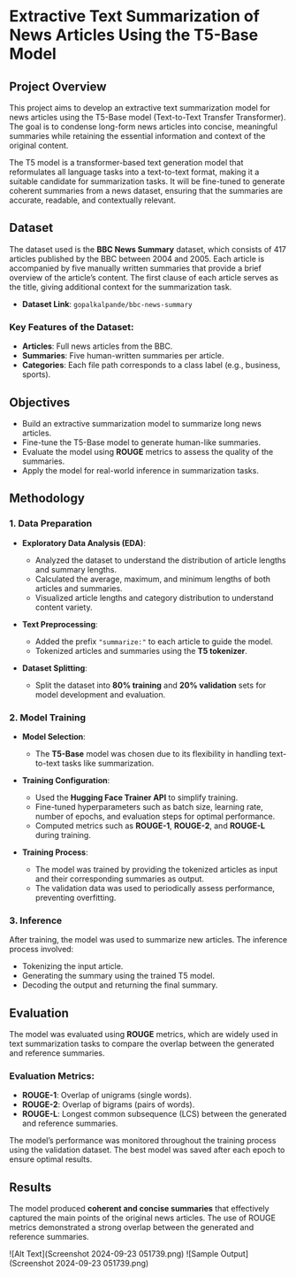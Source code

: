 # Extractive Text Summarization of News Articles Using the T5-Base Model

## Project Overview
This project aims to develop an extractive text summarization model for news articles using the T5-Base model (Text-to-Text Transfer Transformer). The goal is to condense long-form news articles into concise, meaningful summaries while retaining the essential information and context of the original content.

The T5 model is a transformer-based text generation model that reformulates all language tasks into a text-to-text format, making it a suitable candidate for summarization tasks. It will be fine-tuned to generate coherent summaries from a news dataset, ensuring that the summaries are accurate, readable, and contextually relevant.

## Dataset
The dataset used is the **BBC News Summary** dataset, which consists of 417 articles published by the BBC between 2004 and 2005. Each article is accompanied by five manually written summaries that provide a brief overview of the article’s content. The first clause of each article serves as the title, giving additional context for the summarization task.

- **Dataset Link**: `gopalkalpande/bbc-news-summary`

### Key Features of the Dataset:
- **Articles**: Full news articles from the BBC.
- **Summaries**: Five human-written summaries per article.
- **Categories**: Each file path corresponds to a class label (e.g., business, sports).

## Objectives
- Build an extractive summarization model to summarize long news articles.
- Fine-tune the T5-Base model to generate human-like summaries.
- Evaluate the model using **ROUGE** metrics to assess the quality of the summaries.
- Apply the model for real-world inference in summarization tasks.

## Methodology
### 1. Data Preparation
- **Exploratory Data Analysis (EDA)**: 
  - Analyzed the dataset to understand the distribution of article lengths and summary lengths.
  - Calculated the average, maximum, and minimum lengths of both articles and summaries.
  - Visualized article lengths and category distribution to understand content variety.

- **Text Preprocessing**:
  - Added the prefix `"summarize:"` to each article to guide the model.
  - Tokenized articles and summaries using the **T5 tokenizer**.

- **Dataset Splitting**: 
  - Split the dataset into **80% training** and **20% validation** sets for model development and evaluation.

### 2. Model Training
- **Model Selection**: 
  - The **T5-Base** model was chosen due to its flexibility in handling text-to-text tasks like summarization.

- **Training Configuration**:
  - Used the **Hugging Face Trainer API** to simplify training.
  - Fine-tuned hyperparameters such as batch size, learning rate, number of epochs, and evaluation steps for optimal performance.
  - Computed metrics such as **ROUGE-1**, **ROUGE-2**, and **ROUGE-L** during training.

- **Training Process**:
  - The model was trained by providing the tokenized articles as input and their corresponding summaries as output.
  - The validation data was used to periodically assess performance, preventing overfitting.

### 3. Inference
After training, the model was used to summarize new articles. The inference process involved:
- Tokenizing the input article.
- Generating the summary using the trained T5 model.
- Decoding the output and returning the final summary.

## Evaluation
The model was evaluated using **ROUGE** metrics, which are widely used in text summarization tasks to compare the overlap between the generated and reference summaries.

### Evaluation Metrics:
- **ROUGE-1**: Overlap of unigrams (single words).
- **ROUGE-2**: Overlap of bigrams (pairs of words).
- **ROUGE-L**: Longest common subsequence (LCS) between the generated and reference summaries.

The model’s performance was monitored throughout the training process using the validation dataset. The best model was saved after each epoch to ensure optimal results.

## Results
The model produced **coherent and concise summaries** that effectively captured the main points of the original news articles. The use of ROUGE metrics demonstrated a strong overlap between the generated and reference summaries.

![Alt Text](Screenshot 2024-09-23 051739.png)
![Sample Output](Screenshot 2024-09-23 051739.png)



